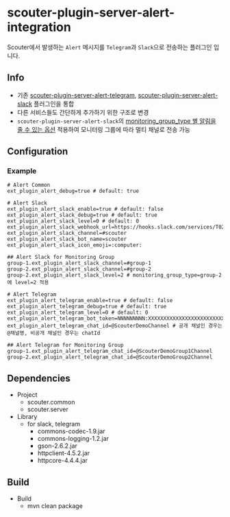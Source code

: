 # scouter-plugin-server-alert-integration

Scouter에서 발생하는 `Alert` 메시지를 `Telegram`과 `Slack`으로 전송하는 플러그인 입니다.

## Info

- 기존 [scouter-plugin-server-alert-telegram](https://github.com/scouter-project/scouter-plugin-server-alert-telegram), [scouter-plugin-server-alert-slack](https://github.com/scouter-project/scouter-plugin-server-alert-slack) 플러그인을 통합
- 다른 서비스들도 간단하게 추가하기 위한 구조로 변경
- `scouter-plugin-server-alert-slack`의 [monitoring_group_type 별 알림을 줄 수 있는 옵션](https://github.com/scouter-project/scouter-plugin-server-alert-slack/commit/2817d9bdfe250b6567450507a1043c82e3725742) 적용하여 모니터링 그룹에 따라 멀티 채널로 전송 가능

## Configuration 

### Example 

``` properties
# Alert Common
ext_plugin_alert_debug=true # default: true

# Alert Slack
ext_plugin_alert_slack_enable=true # default: false
ext_plugin_alert_slack_debug=true # default: true
ext_plugin_alert_slack_level=0 # default: 0
ext_plugin_alert_slack_webhook_url=https://hooks.slack.com/services/T02XXXXX/B159XXXXX/W5CDXXXXXXXXXXXXXXXXXXXX
ext_plugin_alert_slack_channel=#scouter
ext_plugin_alert_slack_bot_name=scouter
ext_plugin_alert_slack_icon_emoji=:computer:

## Alert Slack for Monitoring Group
group-1.ext_plugin_alert_slack_channel=#group-1
group-2.ext_plugin_alert_slack_channel=#group-2
group-2.ext_plugin_alert_slack_level=2 # monitoring_group_type=group-2 에 level=2 적용

# Alert Telegram
ext_plugin_alert_telegram_enable=true # default: false
ext_plugin_alert_telegram_debug=true # default: true
ext_plugin_alert_telegram_level=0 # default: 0
ext_plugin_alert_telegram_bot_token=NNNNNNNNN:XXXXXXXXXXXXXXXXXXXXXXXXXXXXXXXXXXX
ext_plugin_alert_telegram_chat_id=@ScouterDemoChannel # 공개 채널인 경우는 @채널명, 비공개 채널인 경우는 chatId

## Alert Telegram for Monitoring Group
group-1.ext_plugin_alert_telegram_chat_id=@ScouterDemoGroup1Channel
group-2.ext_plugin_alert_telegram_chat_id=@ScouterDemoGroup2Channel
```

## Dependencies

- Project
    - scouter.common
    - scouter.server
- Library
    - for slack, telegram
        - commons-codec-1.9.jar
        - commons-logging-1.2.jar
        - gson-2.6.2.jar
        - httpclient-4.5.2.jar
        - httpcore-4.4.4.jar

## Build

- Build
    - mvn clean package
